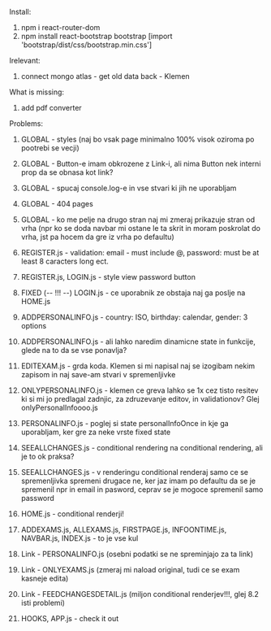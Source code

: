 Install:

1. npm i react-router-dom
2. npm install react-bootstrap bootstrap [import 'bootstrap/dist/css/bootstrap.min.css']

Irelevant:

1. connect mongo atlas - get old data back - Klemen

What is missing: 

1. add pdf converter

Problems: 

1. GLOBAL - styles (naj bo vsak page minimalno 100% visok oziroma po pootrebi se vecji)
1. GLOBAL - Button-e imam obkrozene z Link-i, ali nima Button nek interni prop da se obnasa kot link?
1. GLOBAL - spucaj console.log-e in vse stvari ki jih ne uporabljam
1. GLOBAL -  404 pages
1. GLOBAL - ko me pelje na drugo stran naj mi zmeraj prikazuje stran od vrha (npr ko se doda navbar mi ostane le ta skrit in moram poskrolat do vrha, jst pa hocem da gre iz vrha po defaultu)

2. REGISTER.js - validation: email - must include @, password: must be at least 8 caracters long ect.
2. REGISTER.js, LOGIN.js - style view password button

3. FIXED (-- !!! --) LOGIN.js - ce uporabnik ze obstaja naj ga poslje na HOME.js

4. ADDPERSONALINFO.js - country: ISO, birthday: calendar, gender: 3 options
4. ADDPERSONALINFO.js - ali lahko naredim dinamicne state in funkcije, glede na to da se vse ponavlja?

5. EDITEXAM.js - grda koda. Klemen si mi napisal naj se izogibam  nekim zapisom in naj save-am stvari v spremenljivke

6. ONLYPERSONALINFO.js - klemen ce greva lahko se 1x cez tisto resitev ki si mi jo predlagal zadnjic, za zdruzevanje editov, in validationov? Glej onlyPersonalInfoooo.js

7. PERSONALINFO.js - poglej si state personalInfoOnce in kje ga uporabljam, ker gre za neke vrste fixed state

8. SEEALLCHANGES.js - conditional rendering na conditional rendering, ali je to ok praksa?
8. SEEALLCHANGES.js - v renderingu conditional renderaj samo ce se spremenljivka spremeni drugace ne, ker jaz imam po defaultu da se je spremenil npr in email in pasword, ceprav se je mogoce spremenil samo password

9. HOME.js - conditional renderji!

10. ADDEXAMS.js, ALLEXAMS.js, FIRSTPAGE.js, INFOONTIME.js, NAVBAR.js, INDEX.js - to je vse kul

11. Link - PERSONALINFO.js (osebni podatki se ne spreminjajo za ta link)

12. Link - ONLYEXAMS.js (zmeraj mi naload original, tudi ce se exam kasneje edita)

13. Link - FEEDCHANGESDETAIL.js (miljon conditional renderjev!!!, glej 8.2 isti problemi)

14. HOOKS, APP.js - check it out
